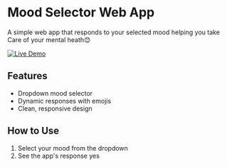 # Mood Selector Web App

A simple web app that responds to your selected mood helping you take Care of your mental heath😊

[![Live Demo](https://img.shields.io/badge/demo-live-green)](https://681a4e390f021319de749575--strong-sprite-31edfd.netlify.app/)
## Features
- Dropdown mood selector
- Dynamic responses with emojis
- Clean, responsive design

## How to Use
1. Select your mood from the dropdown
2. See the app's response
yes 
